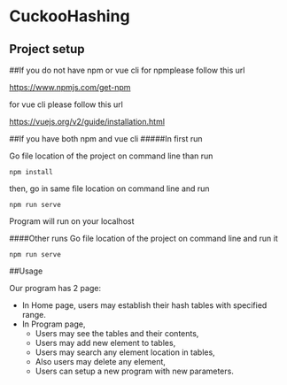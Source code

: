 # CuckooHashing



## Project setup

##If you do not have npm or vue cli
for npmplease follow this url

https://www.npmjs.com/get-npm

for vue cli please follow this url

https://vuejs.org/v2/guide/installation.html

##If you have both npm and vue cli
#####In first run

Go file location of the project on command line than run
```
npm install
```
then, go in same file location on command line and run

```
npm run serve
```
Program will run on your localhost

####Other runs
Go file location of the project on command line and run it
```
npm run serve
```
##Usage

Our program has 2 page: 
- In Home page, users may establish their hash tables with specified range.
- In Program page, 
    - Users may see the tables and their contents,
    - Users may add new element to tables,
    - Users may search any element location in tables,
    - Also users may delete any element,
    - Users can setup a new program with new parameters.